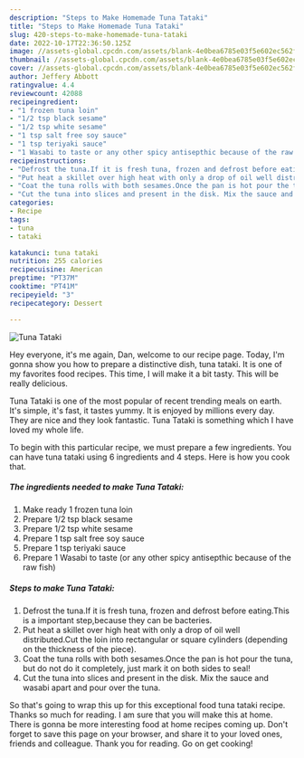 ```yaml
---
description: "Steps to Make Homemade Tuna Tataki"
title: "Steps to Make Homemade Tuna Tataki"
slug: 420-steps-to-make-homemade-tuna-tataki
date: 2022-10-17T22:36:50.125Z
image: //assets-global.cpcdn.com/assets/blank-4e0bea6785e03f5e602ec562f230caae08da540cada707380b4fe1bbebba43da.png
thumbnail: //assets-global.cpcdn.com/assets/blank-4e0bea6785e03f5e602ec562f230caae08da540cada707380b4fe1bbebba43da.png
cover: //assets-global.cpcdn.com/assets/blank-4e0bea6785e03f5e602ec562f230caae08da540cada707380b4fe1bbebba43da.png
author: Jeffery Abbott
ratingvalue: 4.4
reviewcount: 42088
recipeingredient:
- "1 frozen tuna loin"
- "1/2 tsp black sesame"
- "1/2 tsp white sesame"
- "1 tsp salt free soy sauce"
- "1 tsp teriyaki sauce"
- "1 Wasabi to taste or any other spicy antisepthic because of the raw fish"
recipeinstructions:
- "Defrost the tuna.If it is fresh tuna, frozen and defrost before eating.This is a important step,because they can be bacteries."
- "Put heat a skillet over high heat with only a drop of oil well distributed.Cut the loin into rectangular or square cylinders (depending on the thickness of the piece)."
- "Coat the tuna rolls with both sesames.Once the pan is hot pour the tuna, but do not do it completely, just mark it on both sides to seal!"
- "Cut the tuna into slices and present in the disk. Mix the sauce and wasabi apart and pour over the tuna."
categories:
- Recipe
tags:
- tuna
- tataki

katakunci: tuna tataki 
nutrition: 255 calories
recipecuisine: American
preptime: "PT37M"
cooktime: "PT41M"
recipeyield: "3"
recipecategory: Dessert

---
```



![Tuna Tataki](//assets-global.cpcdn.com/assets/blank-4e0bea6785e03f5e602ec562f230caae08da540cada707380b4fe1bbebba43da.png)

Hey everyone, it's me again, Dan, welcome to our recipe page. Today, I'm gonna show you how to prepare a distinctive dish, tuna tataki. It is one of my favorites food recipes. This time, I will make it a bit tasty. This will be really delicious.



Tuna Tataki is one of the most popular of recent trending meals on earth. It's simple, it's fast, it tastes yummy. It is enjoyed by millions every day. They are nice and they look fantastic. Tuna Tataki is something which I have loved my whole life.


To begin with this particular recipe, we must prepare a few ingredients. You can have tuna tataki using 6 ingredients and 4 steps. Here is how you cook that.

<!--inarticleads1-->

##### The ingredients needed to make Tuna Tataki:

1. Make ready 1 frozen tuna loin
1. Prepare 1/2 tsp black sesame
1. Prepare 1/2 tsp white sesame
1. Prepare 1 tsp salt free soy sauce
1. Prepare 1 tsp teriyaki sauce
1. Prepare 1 Wasabi to taste (or any other spicy antisepthic because of the raw fish)




<!--inarticleads2-->

##### Steps to make Tuna Tataki:

1. Defrost the tuna.If it is fresh tuna, frozen and defrost before eating.This is a important step,because they can be bacteries.
1. Put heat a skillet over high heat with only a drop of oil well distributed.Cut the loin into rectangular or square cylinders (depending on the thickness of the piece).
1. Coat the tuna rolls with both sesames.Once the pan is hot pour the tuna, but do not do it completely, just mark it on both sides to seal!
1. Cut the tuna into slices and present in the disk. Mix the sauce and wasabi apart and pour over the tuna.




So that's going to wrap this up for this exceptional food tuna tataki recipe. Thanks so much for reading. I am sure that you will make this at home. There is gonna be more interesting food at home recipes coming up. Don't forget to save this page on your browser, and share it to your loved ones, friends and colleague. Thank you for reading. Go on get cooking!
